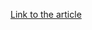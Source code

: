 [Link to the article](https://www.dragos.com/blog/industry-news/ekans-ransomware-misconceptions-and-misunderstandings/#_edn7)
